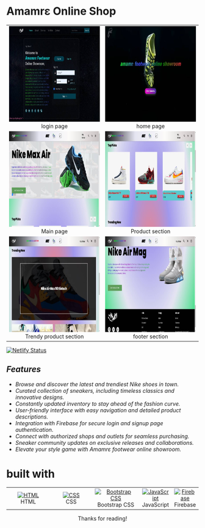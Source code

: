 # Amamrɛ Online Shop


<table  style="border-collapse: collapse;">
	<tbody>
	<tr>
	<td align="Center" width="50%">
 				<a href="#" target="_blank" rel="noreferrer">
 					<img src="read1.jpg" width="350" height="250" alt="HTML">
 				</a> <br> login page
 	</td>
		<td align="Center" width="50%">
 				<a href="#" target="_blank" rel="noreferrer">
 					<img src="read2.jpg" width="350" height="250" alt="HTML">
 				</a> <br> home page
 	</td>
	</tr>
	<tr>
	<td align="Center" width="50%">
 				<a href="#" target="_blank" rel="noreferrer">
 					<img src="read3.jpg" width="350" height="250" alt="HTML">
 				</a> <br> Main page
 	</td>
		<td align="Center" width="50%">
 				<a href="#" target="_blank" rel="noreferrer">
 					<img src="read4.jpg" width="350" height="250" alt="HTML">
 				</a> <br> Product section
 	</td>
	</tr>
		<tr>
	<td align="Center" width="50%">
 				<a href="#" target="_blank" rel="noreferrer">
 					<img src="read5.jpg" width="350" height="250" alt="HTML">
 				</a> <br> Trendy product section
 	</td>
		<td align="Center" width="50%">
 				<a href="#" target="_blank" rel="noreferrer">
 					<img src="read6.jpg" width="350" height="250" alt="HTML">
 				</a> <br> footer section
 	</td>
		</tr>
	</tbody>
</table>

[![Netlify Status](https://api.netlify.com/api/v1/badges/826c0141-90a7-42ee-8c63-12144ed54748/deploy-status)](https://app.netlify.com/sites/amamr3onlineshowroom/deploys?branch=main)




## <i>Features
- Browse and discover the latest and trendiest Nike shoes in town.
- Curated collection of sneakers, including timeless classics and innovative designs.
- Constantly updated inventory to stay ahead of the fashion curve.
- User-friendly interface with easy navigation and detailed product descriptions.
- Integration with Firebase for secure login and signup page authentication.
- Connect with authorized shops and outlets for seamless purchasing.
- Sneaker community updates on exclusive releases and collaborations.
- Elevate your style game with Amamrɛ footwear online showroom.
</i>

# built with

 <table>
 	<tbody>
 		<tr>
 			<td align="Center" width="30%">
 				<a href="https://developer.mozilla.org/en-US/docs/Web/HTML" target="_blank" rel="noreferrer">
 					<img src="https://raw.githubusercontent.com/danielcranney/readme-generator/main/public/icons/skills/html5-colored.svg" width="36" height="36" alt="HTML">
 				</a> <br> HTML
 			</td>
 			<td align="Center" width="30%">
 				<a href="https://developer.mozilla.org/en-US/docs/Web/CSS" target="_blank" rel="noreferrer">
 					<img src="https://raw.githubusercontent.com/danielcranney/readme-generator/main/public/icons/skills/css3-colored.svg" width="36" height="36" alt="CSS">
 				</a> <br> CSS
 			</td>
 			<td align="Center" width="30%">
 				<a href="https://getbootstrap.com" target="_blank" rel="noreferrer">
 					<img src="https://raw.githubusercontent.com/danielcranney/readme-generator/main/public/icons/skills/bootstrap-colored.svg" width="36" height="36" alt="Bootstrap CSS">
 				</a> <br> Bootstrap CSS
 			</td>
			<td align="Center" width="30%">
 				<a href="https://developer.mozilla.org/en-US/docs/Web/JavaScript" target="_blank" rel="noreferrer">
 					<img src="https://raw.githubusercontent.com/danielcranney/readme-generator/main/public/icons/skills/javascript-colored.svg" width="36" height="36" alt="JavaScript">
 				</a> <br> JavaScript
 			</td>
			<td align="Center" width="30%">
 				<a href="https://console.firebase.google.com/?_gl=1*1ltdm54*_ga*MTQyNzMyOTUxNS4xNjg3NTAzMDAz*_ga_CW55HF8NVT*MTY4OTE4MzMzMS4xMC4wLjE2ODkxODMzMzEuMC4wLjA." target="_blank" rel="noreferrer">
 					<img src="https://raw.githubusercontent.com/danielcranney/readme-generator/main/public/icons/skills/firebase-colored.svg" width="36" height="36" alt="Firebase">
 				</a> <br> Firebase
 		</tr>
 	</tbody>
 </table>
 
<p align="center">
	Thanks for reading!
</p>
